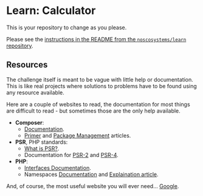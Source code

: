 Learn: Calculator
=================

This is your repository to change as you please.

Please see the [instructions in the README from the `noscosystems/learn` repository](https://github.com/noscosystems/learn).

Resources
---------

The challenge itself is meant to be vague with little help or documentation. This is like real projects where solutions to problems have to be found using any resource available.

Here are a couple of websites to read, the documentation for most things are difficult to read - but sometimes those are the only help available.

- **Composer**:
  - [Documentation](https://getcomposer.org/doc/).
  - [Primer](http://daylerees.com/composer-primer) and [Package Management](http://code.tutsplus.com/tutorials/easy-package-management-with-composer--net-25530) articles.
- **PSR**, PHP standards:
  - [What is PSR?](http://code.tutsplus.com/tutorials/psr-huh--net-29314).
  - Documentation for [PSR-2](http://www.php-fig.org/psr/psr-2/) and [PSR-4](http://www.php-fig.org/psr/psr-4/).
- **PHP**:
  - [Interfaces Documentation](http://www.php.net/manual/en/language.oop5.interfaces.php).
  - Namespaces [Documentation](http://www.php.net/manual/en/language.namespaces.php) and [Explaination article](http://daylerees.com/php-namespaces-explained).

And, of course, the most useful website you will ever need... [Google](http://ww.google.com).
